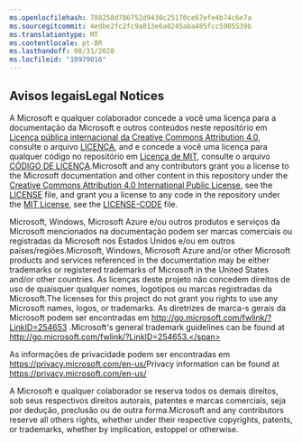 ```yaml
---
ms.openlocfilehash: 788258d786752d9430c25170ce67efe4b74c6e7a
ms.sourcegitcommit: 4edbe2fc2fc9a013e6a0245aba485fcc5905539b
ms.translationtype: MT
ms.contentlocale: pt-BR
ms.lasthandoff: 08/31/2020
ms.locfileid: "10979016"
---
```

## <span data-ttu-id="33da8-101">Avisos legais</span><span class="sxs-lookup"><span data-stu-id="33da8-101">Legal Notices</span></span>
<span data-ttu-id="33da8-102">A Microsoft e qualquer colaborador concede a você uma licença para a documentação da Microsoft e outros conteúdos neste repositório em [Licença pública internacional da Creative Commons Attribution 4.0](https://creativecommons.org/licenses/by/4.0/legalcode), consulte o arquivo [LICENÇA](LICENSE), and e concede a você uma licença para qualquer código no repositório em [Licença de MIT](https://opensource.org/licenses/MIT), consulte o arquivo [CÓDIGO DE LICENÇA](LICENSE-CODE).</span><span class="sxs-lookup"><span data-stu-id="33da8-102">Microsoft and any contributors grant you a license to the Microsoft documentation and other content in this repository under the [Creative Commons Attribution 4.0 International Public License](https://creativecommons.org/licenses/by/4.0/legalcode), see the [LICENSE](LICENSE) file, and grant you a license to any code in the repository under the [MIT License](https://opensource.org/licenses/MIT), see the [LICENSE-CODE](LICENSE-CODE) file.</span></span>

<span data-ttu-id="33da8-103">Microsoft, Windows, Microsoft Azure e/ou outros produtos e serviços da Microsoft mencionados na documentação podem ser marcas comerciais ou registradas da Microsoft nos Estados Unidos e/ou em outros países/regiões.</span><span class="sxs-lookup"><span data-stu-id="33da8-103">Microsoft, Windows, Microsoft Azure and/or other Microsoft products and services referenced in the documentation may be either trademarks or registered trademarks of Microsoft in the United States and/or other countries.</span></span>
<span data-ttu-id="33da8-104">As licenças deste projeto não concedem direitos de uso de quaisquer qualquer nomes, logotipos ou marcas registradas da Microsoft.</span><span class="sxs-lookup"><span data-stu-id="33da8-104">The licenses for this project do not grant you rights to use any Microsoft names, logos, or trademarks.</span></span>
<span data-ttu-id="33da8-105">As diretrizes de marca-s gerais da Microsoft podem ser encontradas em http://go.microsoft.com/fwlink/?LinkID=254653 .</span><span class="sxs-lookup"><span data-stu-id="33da8-105">Microsoft's general trademark guidelines can be found at http://go.microsoft.com/fwlink/?LinkID=254653.</span></span>

<span data-ttu-id="33da8-106">As informações de privacidade podem ser encontradas em https://privacy.microsoft.com/en-us/</span><span class="sxs-lookup"><span data-stu-id="33da8-106">Privacy information can be found at https://privacy.microsoft.com/en-us/</span></span>

<span data-ttu-id="33da8-107">A Microsoft e qualquer colaborador se reserva todos os demais direitos, sob seus respectivos direitos autorais, patentes e marcas comerciais, seja por dedução, preclusão ou de outra forma.</span><span class="sxs-lookup"><span data-stu-id="33da8-107">Microsoft and any contributors reserve all others rights, whether under their respective copyrights, patents, or trademarks, whether by implication, estoppel or otherwise.</span></span>